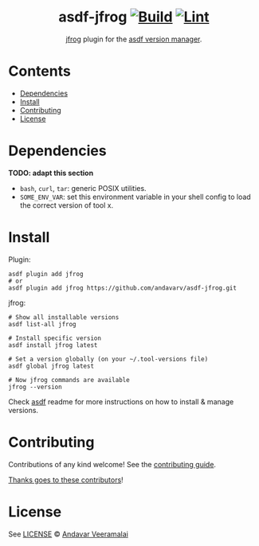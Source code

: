 <div align="center">

# asdf-jfrog [![Build](https://github.com/andavarv/asdf-jfrog/actions/workflows/build.yml/badge.svg)](https://github.com/andavarv/asdf-jfrog/actions/workflows/build.yml) [![Lint](https://github.com/andavarv/asdf-jfrog/actions/workflows/lint.yml/badge.svg)](https://github.com/andavarv/asdf-jfrog/actions/workflows/lint.yml)

[jfrog](https://github.com/andavarv/jfrog) plugin for the [asdf version manager](https://asdf-vm.com).

</div>

# Contents

- [Dependencies](#dependencies)
- [Install](#install)
- [Contributing](#contributing)
- [License](#license)

# Dependencies

**TODO: adapt this section**

- `bash`, `curl`, `tar`: generic POSIX utilities.
- `SOME_ENV_VAR`: set this environment variable in your shell config to load the correct version of tool x.

# Install

Plugin:

```shell
asdf plugin add jfrog
# or
asdf plugin add jfrog https://github.com/andavarv/asdf-jfrog.git
```

jfrog:

```shell
# Show all installable versions
asdf list-all jfrog

# Install specific version
asdf install jfrog latest

# Set a version globally (on your ~/.tool-versions file)
asdf global jfrog latest

# Now jfrog commands are available
jfrog --version
```

Check [asdf](https://github.com/asdf-vm/asdf) readme for more instructions on how to
install & manage versions.

# Contributing

Contributions of any kind welcome! See the [contributing guide](contributing.md).

[Thanks goes to these contributors](https://github.com/andavarv/asdf-jfrog/graphs/contributors)!

# License

See [LICENSE](LICENSE) © [Andavar Veeramalai](https://github.com/andavarv/)
